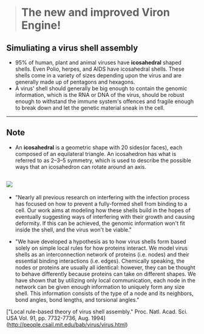 ># The new and improved Viron Engine! 

## Simuliating a virus shell assembly


* 95% of human, plant and animal viruses have **icosahedral** shaped shells. Even Polio, herpes, and AIDS have icosahedral shells. These shells come in a variety of sizes depending upon the virus and are generally made up of pentagons and hexagons. 
* A virus' shell should generally be big enough to contain the genomic information, which is the RNA or DNA of the virus, should be robust enough to withstand the immune system's offences and fragile enough to break down and let the genetic material sneak in the cell.

---
## Note
* An **icosahedral** is a geometric shape with 20 sides(or faces), each composed of an equilateral triangle. An icosahedron has what is referred to as 2–3–5 symmetry, which is used to describe the possible ways that an icosahedron can rotate around an axis.

![](IcosadralShapes.png)
---

* "Nearly all previous research on interfering with the infection process has focused on how to prevent a fully-formed shell from binding to a cell. Our work aims at modeling how these shells build in the hopes of eventually suggesting ways of interfering with their growth and causing deformity. If this can be achieved, the genomic information won't fit inside the shell, and the virus won't be viable."

* "We have developed a hypothesis as to how virus shells form based solely on simple local rules for how proteins interact. We model virus shells as an interconnection network of proteins (i.e. nodes) and their essential binding interactions (i.e. edges). Chemically speaking, the nodes or proteins are usually all identical: however, they can be thought to behave differently because proteins can take on different shapes. We have shown that by utilizing only local communication, each node in the network can be given enough information to uniquely form any size shell. This information consists of the type of a node and its neighbors, bond angles, bond lengths, and torsional angles."

["Local rule-based theory of virus shell assembly." Proc. Natl. Acad. Sci. USA Vol. 91, pp. 7732-7736, Aug. 1994] (http://people.csail.mit.edu/bab/virus/virus.html)
